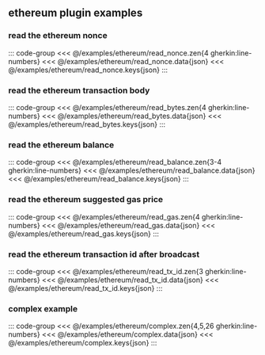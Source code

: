 <!--
SPDX-FileCopyrightText: 2024 Dyne.org foundation

SPDX-License-Identifier: CC-BY-NC-SA-4.0
-->

## ethereum plugin examples

### read the ethereum nonce
::: code-group
<<< @/examples/ethereum/read_nonce.zen{4 gherkin:line-numbers}
<<< @/examples/ethereum/read_nonce.data{json}
<<< @/examples/ethereum/read_nonce.keys{json}
:::

### read the ethereum transaction body
::: code-group
<<< @/examples/ethereum/read_bytes.zen{4 gherkin:line-numbers}
<<< @/examples/ethereum/read_bytes.data{json}
<<< @/examples/ethereum/read_bytes.keys{json}
:::

### read the ethereum balance
::: code-group
<<< @/examples/ethereum/read_balance.zen{3-4 gherkin:line-numbers}
<<< @/examples/ethereum/read_balance.data{json}
<<< @/examples/ethereum/read_balance.keys{json}
:::

### read the ethereum suggested gas price
::: code-group
<<< @/examples/ethereum/read_gas.zen{4 gherkin:line-numbers}
<<< @/examples/ethereum/read_gas.data{json}
<<< @/examples/ethereum/read_gas.keys{json}
:::


### read the ethereum transaction id after broadcast
::: code-group
<<< @/examples/ethereum/read_tx_id.zen{3 gherkin:line-numbers}
<<< @/examples/ethereum/read_tx_id.data{json}
<<< @/examples/ethereum/read_tx_id.keys{json}
:::

### complex example
::: code-group
<<< @/examples/ethereum/complex.zen{4,5,26 gherkin:line-numbers}
<<< @/examples/ethereum/complex.data{json}
<<< @/examples/ethereum/complex.keys{json}
:::

<!-- TODO: add erc20 and erc721 examples -->
